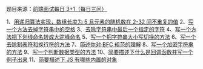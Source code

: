 题目来源：[前端面试每日 3+1（每日三问）](https://github.com/haizlin/fe-interview)

1、[用递归算法实现，数组长度为 5 且元素的随机数在 2-32 间不重复的值](https://github.com/zivenday/learning/issues/3)
2、[写一个方法去掉字符串中的空格](https://github.com/zivenday/learning/issues/6)
3、[去除字符串中最后一个指定的字符](https://github.com/zivenday/learning/issues/9)
4、[写一个方法把下划线命名转成大驼峰命名](https://github.com/zivenday/learning/issues/14)
5、[写一个把字符串大小写切换的方法](https://github.com/zivenday/learning/issues/15)
6、[写一个去除制表符和换行符的方法](https://github.com/zivenday/learning/issues/18)
7、[简述你对 BFC 规范的理解](https://github.com/zivenday/learning/issues/21)
8、[写一个加密字符串的方法](https://github.com/zivenday/learning/issues/24)
9、[写一个判断数据类型的方法](https://github.com/zivenday/learning/issues/27)
10、[简要描述下什么是回调函数并写一个例子出来](https://github.com/zivenday/learning/issues/30)
11、[简要描述下 JS 有哪些内置的对象](https://github.com/zivenday/learning/issues/33)
